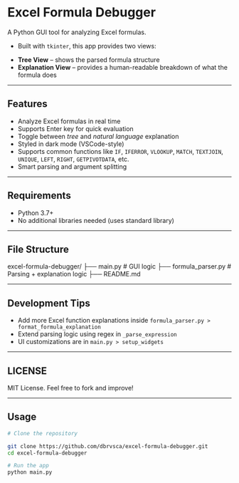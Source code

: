 # Excel Formula Debugger

A Python GUI tool for analyzing Excel formulas.

* Built with `tkinter`, this app provides two views:

- **Tree View** – shows the parsed formula structure
- **Explanation View** – provides a human-readable breakdown of what the formula does


---

## Features

- Analyze Excel formulas in real time
- Supports Enter key for quick evaluation
- Toggle between *tree* and *natural language* explanation
- Styled in dark mode (VSCode-style)
- Supports common functions like `IF`, `IFERROR`, `VLOOKUP`, `MATCH`, `TEXTJOIN`, `UNIQUE`, `LEFT`, `RIGHT`, `GETPIVOTDATA`, etc.
- Smart parsing and argument splitting

---

## Requirements

- Python 3.7+
- No additional libraries needed (uses standard library)

---

## File Structure

excel-formula-debugger/
├── main.py              # GUI logic
├── formula_parser.py    # Parsing + explanation logic
├── README.md

---

## Development Tips

* Add more Excel function explanations inside `formula_parser.py > format_formula_explanation`
* Extend parsing logic using regex in `_parse_expression`
* UI customizations are in `main.py > setup_widgets`

---

## LICENSE

MIT License. Feel free to fork and improve!

---



## Usage

```bash
# Clone the repository

git clone https://github.com/dbrvsca/excel-formula-debugger.git
cd excel-formula-debugger

# Run the app
python main.py
```
